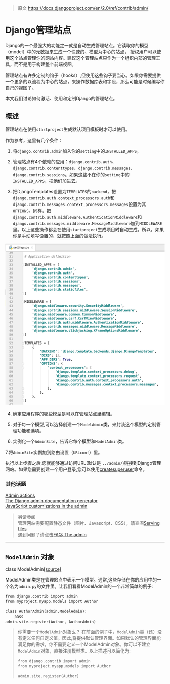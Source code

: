 > 原文 https://docs.djangoproject.com/en/2.0/ref/contrib/admin/

# Django管理站点	

Django的一个最强大的功能之一就是自动生成管理站点。它读取你的模型（model）中的元数据来生成一个快速的、模型为中心的站点，
授权用户可以使用这个站点管理你的网站内容。建议这个管理站点只作为一个组织内部的管理工具，而不是用于构建整个前端视图。  

管理站点有许多定制的钩子（hooks）,但使用这些钩子要当心。如果你需要提供一个更多的以流程为中心的站点，来操作数据库表和字段，那么可能是时候编写你自己的视图了。

本文我们讨论如何激活、使用和定制Django的管理站点。

## 概述

管理站点在使用`startproject`生成默认项目模板时才可以使用。

作为参考，这里有几个条件：

1. 将`django.contrib.admin`加入你的`setting`中的`INSTALLED_APPS`。


2. 管理站点有4个依赖的应用：`django.contrib.auth`、`django.contrib.contenttypes`、`django.contrib.messages`、`django.contrib.sessions`。如果这些不在你的`setting`中的`INSTALLED_APPS`，把他们加进去。

3. 把DjangoTemplates设置为`TEMPLATES`的`backend`，把`django.contrib.auth.context_processors.auth`和`django.contrib.messages.context_processors.messages`设置为其`OPTIONS`。同样，把`django.contrib.auth.middleware.AuthenticationMiddleware`和`django.contrib.messages.middleware.MessageMiddleware`加到`MIDDLEWARE`里。以上这些操作都会在使用`startproject`生成项目时自动生成。所以，如果你是手动填写设置的，就按照上面的做法执行。  

![自动生成的默认Settings文件内容](https://github.com/alvinfang27/Django-Document-zh-Hans/blob/master/2.0/ref/contrib/admin/%E8%87%AA%E5%8A%A8%E7%94%9F%E6%88%90%E7%9A%84%E9%BB%98%E8%AE%A4Settings%E6%96%87%E4%BB%B6%E5%86%85%E5%AE%B9.png)

4. 确定应用程序的哪些模型是可以在管理站点里编辑。

5. 对于每一个模型,可以选择创建一个`ModelAdmin`类，来封装这个模型的定制管理功能和选项。

6. 实例化一个`AdminSite`，告诉它每个模型和`ModelAdmin`类。

7.将`AdminSite`实例加到路由设置（`URLconf`）里。

执行以上步骤之后,您就能够通过访问URL(默认是 `../admin/`)链接到Django管理网站。如果您需要创建一个用户登录,您可以使用[createsuperuser]()命令。

### 其他话题  
[Admin actions]()  
[The Django admin documentation generator]()  
[JavaScript customizations in the admin]()  

> 另请参阅  
> 管理网站需要配置静态文件（图片、Javascript、CSS），请查阅[Serving files]()  
> 遇到问题？请点击[FAQ: The admin]()  

---

## `ModelAdmin` 对象
class ModelAdmin[[source]](https://docs.djangoproject.com/en/2.0/_modules/django/contrib/admin/options/#ModelAdmin)   

ModelAdmin类是在管理站点中表示一个模型。通常,这些存储在你的应用中的一个名为`admin.py`的文件里。让我们看看ModelAdmin的一个非常简单的例子:
```
from django.contrib import admin
from myproject.myapp.models import Author

class AuthorAdmin(admin.ModelAdmin):
    pass
admin.site.register(Author, AuthorAdmin)
```

> 你需要一个`ModelAdmin`对象么？
> 在前面的例子中，`ModelAdmin`类（还）没有定义任何自定义值。因此,将提供默认管理界面。如果默认的管理界面能满足你的需求，你不需要定义一个ModelAdmin对象。你可以不建立`ModelAdmin`对象，直接注册模型类。以上描述可以简化为:
> ```
> from django.contrib import admin
> from myproject.myapp.models import Author
>
> admin.site.register(Author)
> ```

